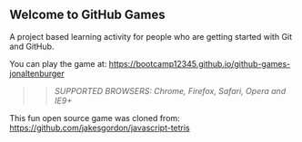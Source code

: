 ## Welcome to GitHub Games

A project based learning activity for people who are getting started with Git and GitHub.

You can play the game at: https://bootcamp12345.github.io/github-games-jonaltenburger

>> _*SUPPORTED BROWSERS*: Chrome, Firefox, Safari, Opera and IE9+_

This fun open source game was cloned from: https://github.com/jakesgordon/javascript-tetris
